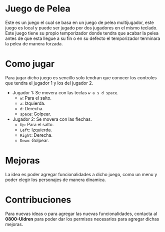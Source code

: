 # Juego de Pelea

Este es un juego el cual se basa en un juego de pelea multijugador, este juego es local y puede ser jugado por dos jugadores en el mismo teclado. Este juego tiene su propio temporizador donde tendra que acabar la pelea antes de que esta llegue a su fin o en su defecto el temporizador terminara la pelea de manera forzada.

# Como jugar

Para jugar dicho juego es sencillo solo tendran que conocer los controles que tendra el jugador 1 y los del jugador 2.

- Jugador 1: Se movera con las teclas `w a s d space`.
    - `w`: Para el salto.
    - `a`: Izquierda.
    - `d`: Derecha.
    - `space`: Golpear.
- Jugador 2: Se movera con las flechas.
    - `Up`: Para el salto.
    - `Left`: Izquierda.
    - `Right`: Derecha.
    - `Down`: Golpear.

# Mejoras

La idea es poder agregar funcionalidades a dicho juego, como un menu y poder elegir los personajes de manera dinamica.

# Contribuciones

Para nuevas ideas o para agregar las nuevas funcionalidades, contacta al **0800-Uldren** para poder dar los permisos necesarios para agregar dichas mejoras.

